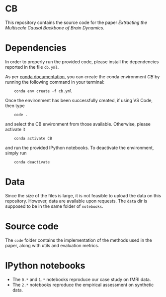 # CB

This repository contains the source code for the paper _Extracting the Multiscale Causal Backbone of Brain Dynamics_.

# Dependencies
In order to properly run the provided code, please install the dependencies reported in the file `cb.yml`.

As per [conda documentation](https://conda.io/projects/conda/en/latest/user-guide/tasks/manage-environments.html#creating-an-environment-from-an-environment-yml-file), you can create the conda environment _CB_ by running the following command in your terminal:
```shell
    conda env create -f cb.yml
```

Once the environment has been successfully created, if using VS Code, then type
```shell
    code .
```
and select the CB environment from those available.
Otherwise, please activate it
```shell
    conda activate CB
```
and run the provided IPython notebooks.
To deactivate the environment, simply run 
```shell
    conda deactivate
```

# Data
Since the size of the files is large, it is not feasible to upload the data on this repository.
However, data are available upon requests.
The `data` dir is supposed to be in the same folder of `notebooks`.

# Source code
The `code` folder contains the implementation of the methods used in the paper, along with utils and evaluation metrics.

# IPython notebooks
- The `0.*` and `1.*` notebooks reproduce our case study on fMRI data.
- The `2.*` notebooks reproduce the empirical assessment on synthetic data.
